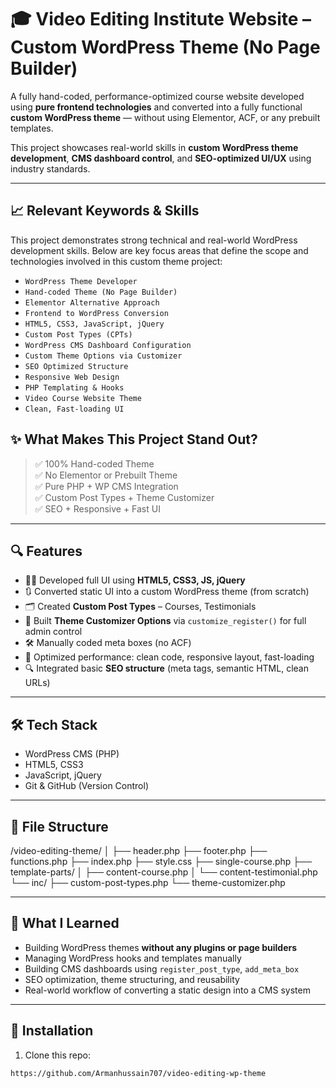# 🎓 Video Editing Institute Website – Custom WordPress Theme (No Page Builder)

A fully hand-coded, performance-optimized course website developed using **pure frontend technologies** and converted into a fully functional **custom WordPress theme** — without using Elementor, ACF, or any prebuilt templates.

This project showcases real-world skills in **custom WordPress theme development**, **CMS dashboard control**, and **SEO-optimized UI/UX** using industry standards.

---
## 📈 Relevant Keywords & Skills
This project demonstrates strong technical and real-world WordPress development skills. Below are key focus areas that define the scope and technologies involved in this custom theme project:

- `WordPress Theme Developer`
- `Hand-coded Theme (No Page Builder)`
- `Elementor Alternative Approach`
- `Frontend to WordPress Conversion`
- `HTML5, CSS3, JavaScript, jQuery`
- `Custom Post Types (CPTs)`
- `WordPress CMS Dashboard Configuration`
- `Custom Theme Options via Customizer`
- `SEO Optimized Structure`
- `Responsive Web Design`
- `PHP Templating & Hooks`
- `Video Course Website Theme`
- `Clean, Fast-loading UI`

## ✨ What Makes This Project Stand Out?

> ✅ 100% Hand-coded Theme  
> ✅ No Elementor or Prebuilt Theme  
> ✅ Pure PHP + WP CMS Integration  
> ✅ Custom Post Types + Theme Customizer  
> ✅ SEO + Responsive + Fast UI

---

## 🔍 Features

- 🧑‍💻 Developed full UI using **HTML5, CSS3, JS, jQuery**
- 🔃 Converted static UI into a custom WordPress theme (from scratch)
- 🗂️ Created **Custom Post Types** – Courses, Testimonials
- 🧩 Built **Theme Customizer Options** via `customize_register()` for full admin control
- 🛠️ Manually coded meta boxes (no ACF)
- 🚀 Optimized performance: clean code, responsive layout, fast-loading
- 🔍 Integrated basic **SEO structure** (meta tags, semantic HTML, clean URLs)

---

## 🛠️ Tech Stack

- WordPress CMS (PHP)
- HTML5, CSS3
- JavaScript, jQuery
- Git & GitHub (Version Control)

---

## 📂 File Structure
/video-editing-theme/
│
├── header.php
├── footer.php
├── functions.php
├── index.php
├── style.css
├── single-course.php
├── template-parts/
│ ├── content-course.php
│ └── content-testimonial.php
└── inc/
├── custom-post-types.php
└── theme-customizer.php

---

## 🧠 What I Learned

- Building WordPress themes **without any plugins or page builders**
- Managing WordPress hooks and templates manually
- Building CMS dashboards using `register_post_type`, `add_meta_box`
- SEO optimization, theme structuring, and reusability
- Real-world workflow of converting a static design into a CMS system

---

## 🚀 Installation

1. Clone this repo:
```bash[
https://github.com/Armanhussain707/video-editing-wp-theme
